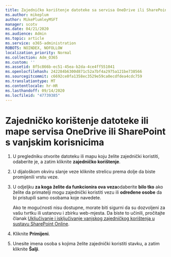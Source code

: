 ```yaml
---
title: Zajedničko korištenje datoteke sa servisa OneDrive ili SharePoint s vanjskim korisnicima
ms.author: mikeplum
author: MikePlumleyMSFT
manager: scotv
ms.date: 04/21/2020
ms.audience: Admin
ms.topic: article
ms.service: o365-administration
ROBOTS: NOINDEX, NOFOLLOW
localization_priority: Normal
ms.collection: Adm_O365
ms.custom: ''
ms.assetid: 8f5c866b-ec51-45ea-b2da-4ce4ff551041
ms.openlocfilehash: 242284b6300d871c52a7bf4a2975a121be738566
ms.sourcegitcommit: c6692ce0fa1358ec3529e59ca0ecdfdea4cdc759
ms.translationtype: MT
ms.contentlocale: hr-HR
ms.lasthandoff: 09/14/2020
ms.locfileid: "47739385"
---
```

# <a name="share-a-onedrive-or-sharepoint-file-or-folder-with-external-users"></a>Zajedničko korištenje datoteke ili mape servisa OneDrive ili SharePoint s vanjskim korisnicima

1. U pregledniku otvorite datoteku ili mapu koju želite zajednički koristiti, odaberite je, a zatim kliknite **zajedničko korištenje**.
    
2. U dijaloškom okviru slanje veze kliknite strelicu prema dolje da biste promijenili vrstu veze.
    
3. U odjeljku **za koga želite da funkcionira ova veza**odaberite **bilo tko** ako želite da primatelji mogu zajednički koristiti vezu ili **određene osobe** da bi pristupili samo osobama koje navedete. 
    
    Ako te mogućnosti nisu dostupne, morate biti sigurni da su dozvoljeni za vašu tvrtku ili ustanovu i zbirku web-mjesta. Da biste to učinili, pročitajte članak [Uključivanje i isključivanje vanjskog zajedničkog korištenja u sustavu SharePoint Online](https://go.microsoft.com/fwlink/?linkid=866426).
    
4. Kliknite **Primijeni**.
    
5. Unesite imena osoba s kojima želite zajednički koristiti stavku, a zatim kliknite **Šalji**.
    


